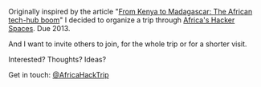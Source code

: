 Originally inspired by the article "[From Kenya to Madagascar: The African tech-hub boom](http://www.bbc.co.uk/news/business-18878585)" I decided to organize a trip through [Africa's Hacker Spaces](https://africahubs.crowdmap.com/). Due 2013.

And I want to invite others to join, for the whole trip or for a shorter visit.

Interested? Thoughts? Ideas?

Get in touch: [@AfricaHackTrip](http://twitter.com/AfricaHackTrip)